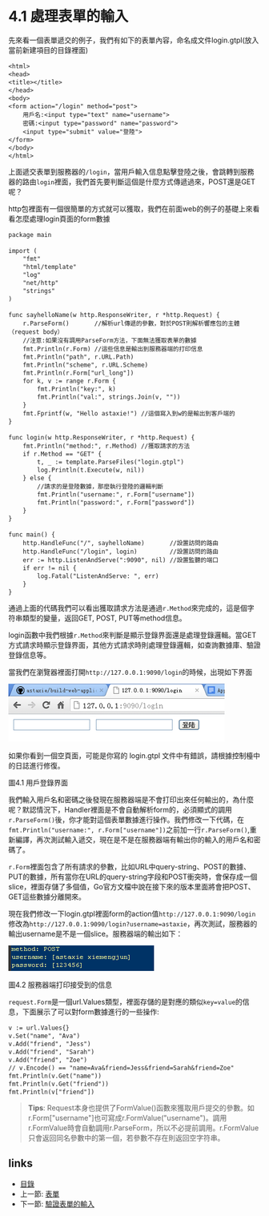 # 4.1 處理表單的輸入

先來看一個表單遞交的例子，我們有如下的表單內容，命名成文件login.gtpl(放入當前新建項目的目錄裡面)

	<html>
	<head>
	<title></title>
	</head>
	<body>
	<form action="/login" method="post">
		用戶名:<input type="text" name="username">
		密碼:<input type="password" name="password">
		<input type="submit" value="登陸">
	</form>
	</body>
	</html>

上面遞交表單到服務器的`/login`，當用戶輸入信息點擊登陸之後，會跳轉到服務器的路由`login`裡面，我們首先要判斷這個是什麼方式傳遞過來，POST還是GET呢？

http包裡面有一個很簡單的方式就可以獲取，我們在前面web的例子的基礎上來看看怎麼處理login頁面的form數據


	package main

	import (
		"fmt"
		"html/template"
		"log"
		"net/http"
		"strings"
	)

	func sayhelloName(w http.ResponseWriter, r *http.Request) {
		r.ParseForm()       //解析url傳遞的參數，對於POST則解析響應包的主體（request body）
		//注意:如果沒有調用ParseForm方法，下面無法獲取表單的數據
		fmt.Println(r.Form) //這些信息是輸出到服務器端的打印信息
		fmt.Println("path", r.URL.Path)
		fmt.Println("scheme", r.URL.Scheme)
		fmt.Println(r.Form["url_long"])
		for k, v := range r.Form {
			fmt.Println("key:", k)
			fmt.Println("val:", strings.Join(v, ""))
		}
		fmt.Fprintf(w, "Hello astaxie!") //這個寫入到w的是輸出到客戶端的
	}

	func login(w http.ResponseWriter, r *http.Request) {
		fmt.Println("method:", r.Method) //獲取請求的方法
		if r.Method == "GET" {
			t, _ := template.ParseFiles("login.gtpl")
			log.Println(t.Execute(w, nil))
		} else {
			//請求的是登陸數據，那麼執行登陸的邏輯判斷
			fmt.Println("username:", r.Form["username"])
			fmt.Println("password:", r.Form["password"])
		}
	}

	func main() {
		http.HandleFunc("/", sayhelloName)       //設置訪問的路由
		http.HandleFunc("/login", login)         //設置訪問的路由
		err := http.ListenAndServe(":9090", nil) //設置監聽的端口
		if err != nil {
			log.Fatal("ListenAndServe: ", err)
		}
	}


通過上面的代碼我們可以看出獲取請求方法是通過`r.Method`來完成的，這是個字符串類型的變量，返回GET, POST, PUT等method信息。

login函數中我們根據`r.Method`來判斷是顯示登錄界面還是處理登錄邏輯。當GET方式請求時顯示登錄界面，其他方式請求時則處理登錄邏輯，如查詢數據庫、驗證登錄信息等。

當我們在瀏覽器裡面打開`http://127.0.0.1:9090/login`的時候，出現如下界面

![](images/4.1.login.png?raw=true)

如果你看到一個空頁面，可能是你寫的 login.gtpl 文件中有錯誤，請根據控制檯中的日誌進行修復。

圖4.1 用戶登錄界面

我們輸入用戶名和密碼之後發現在服務器端是不會打印出來任何輸出的，為什麼呢？默認情況下，Handler裡面是不會自動解析form的，必須顯式的調用`r.ParseForm()`後，你才能對這個表單數據進行操作。我們修改一下代碼，在`fmt.Println("username:", r.Form["username"])`之前加一行`r.ParseForm()`,重新編譯，再次測試輸入遞交，現在是不是在服務器端有輸出你的輸入的用戶名和密碼了。

`r.Form`裡面包含了所有請求的參數，比如URL中query-string、POST的數據、PUT的數據，所有當你在URL的query-string字段和POST衝突時，會保存成一個slice，裡面存儲了多個值，Go官方文檔中說在接下來的版本里面將會把POST、GET這些數據分離開來。

現在我們修改一下login.gtpl裡面form的action值`http://127.0.0.1:9090/login`修改為`http://127.0.0.1:9090/login?username=astaxie`，再次測試，服務器的輸出username是不是一個slice。服務器端的輸出如下：

![](images/4.1.slice.png?raw=true)

圖4.2 服務器端打印接受到的信息

`request.Form`是一個url.Values類型，裡面存儲的是對應的類似`key=value`的信息，下面展示了可以對form數據進行的一些操作:

	v := url.Values{}
	v.Set("name", "Ava")
	v.Add("friend", "Jess")
	v.Add("friend", "Sarah")
	v.Add("friend", "Zoe")
	// v.Encode() == "name=Ava&friend=Jess&friend=Sarah&friend=Zoe"
	fmt.Println(v.Get("name"))
	fmt.Println(v.Get("friend"))
	fmt.Println(v["friend"])

>**Tips**: 
Request本身也提供了FormValue()函數來獲取用戶提交的參數。如r.Form["username"]也可寫成r.FormValue("username")。調用r.FormValue時會自動調用r.ParseForm，所以不必提前調用。r.FormValue只會返回同名參數中的第一個，若參數不存在則返回空字符串。

## links
   * [目錄](<preface.md>)
   * 上一節: [表單](<04.0.md>)
   * 下一節: [驗證表單的輸入](<04.2.md>)
